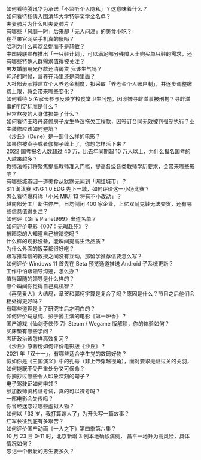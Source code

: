 如何看待腾讯华为承诺「不监听个人隐私」？这意味着什么？  
如何看待杨倩入围清华大学特等奖学金名单？  
夫妻肺片为什么叫夫妻肺片？  
有哪些「风靡一时」后来却「无人问津」的美食小吃？  
在苹果官网买手机真的傻吗？  
哈利为什么喜欢金妮而不是赫敏？  
中国残联宣布推出「一只鞋计划」，可以满足部分残障人士购买单只鞋的需求，还有哪些特殊人群需求值得被关注？  
男友婚前用光存款还清房贷 我该生气吗？  
炖汤的时候，营养在汤里还是肉里面？  
人社部表示将建立个人养老金制度，拟采取「养老金个人账户制」，并逐步调整缴费上限，将会带来哪些变化？  
如何看待 5 名家长参与反映学校食堂卫生问题，因涉嫌寻衅滋事被刑拘？寻衅滋事的判定标准是什么？  
经常熬夜的人身体损失了什么？  
如何看待王珞丹装修房子发生争议拖欠工程款，因签订合同无效被判强制执行？业主装修应该如何避坑？  
《沙丘》（Dune）是一部什么样的电影？  
如果你被贞子或者伽椰子缠上了，你想怎样活下来？  
2022 国考报名人数超过 40 万，比去年同期超 10 万人以上，为什么报名国考的人越来越多？  
教师法修订将聚焦提高教师准入门槛，提高各级各类教师学历要求，会带来哪些影响？  
有哪些城市因一道美食从默默无闻到「网红城市」？  
S11 淘汰赛 RNG 1:0 EDG 先下一城，如何评价这一小场比赛？  
怎么看待爆料称「小米 MIUI 13 将有不小改动」？  
越南部分工厂断供停产，日均倒闭 400 家企业，上亿双耐克鞋无法交货，还有哪些信息值得关注？  
如何评《Girls Planet999》出道名单？  
如何评价电影《007：无暇赴死》？  
被暗恋的人知道自己被暗恋吗？  
什么样的观影设备，能瞬间提高生活品质？  
为什么外面的饭菜都很好吃？  
跟写推荐信的教授之间没有互动，那留学推荐信要怎么写？  
如何评价 Windows 11 首先在 Beta 预览通道推送 Android 子系统更新？  
工作中怕跟领导沟通，怎么办？  
值得跟随的领导是什么样的？  
哪个瞬间你觉得自己真机智？  
《再见爱人》大结局，章贺和郭柯宇算是复合了吗？原因是什么？节目之后他们会相处得更好吗？  
有哪些道理是上了研究生后才明白的？  
如何评价马思纯、彭于晏主演的电影《第一炉香》？  
国产游戏《仙剑奇侠传 7》Steam / Wegame 版解锁，你的体验如何？  
买床垫有哪些学问？  
考研政治该怎样高效复习？  
《沙丘》原著粉如何评价电影版《沙丘》？  
2021 年「双十一」，有哪些适合学生党的数码好物？  
假如你是《三国演义》中的孔秀（非上帝穿越视角），面对要求无证过关的关羽，如何能既不受严重处分又可保命？  
你摘抄过哪些令人印象深刻的句子？  
电子驾驶证如何申领？  
参加教师资格证考试，真的可以裸考吗？  
一部电影会失传吗？  
你曾经迷恋过哪些虚拟人物？  
如何以「33 岁，我打算嫁人了」为开头写一篇故事？  
红军长征到底有多艰苦？  
如何评价国产动画《一人之下》第四季第六集？  
10 月 23 日 0-11 时，北京新增 3 例本地确诊病例， 昌平一地升为高风险，具体情况如何？  
忘记一个很爱的男生要多久？  
